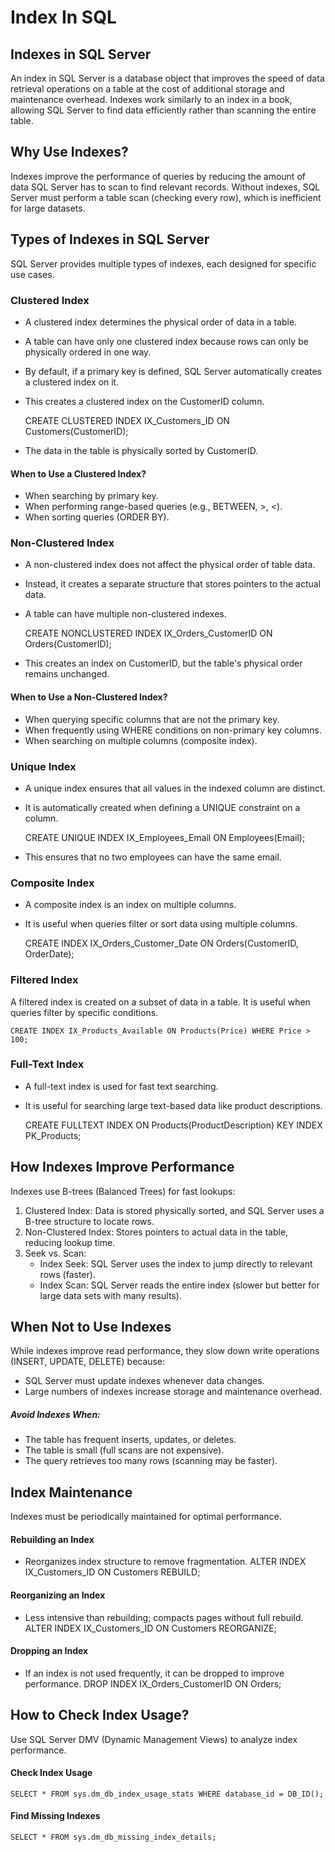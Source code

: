 # Index In SQL

## Indexes in SQL Server

An index in SQL Server is a database object that improves the speed of data retrieval operations on a table at the cost of additional storage and maintenance overhead. Indexes work similarly to an index in a book, allowing SQL Server to find data efficiently rather than scanning the entire table.

## Why Use Indexes?

Indexes improve the performance of queries by reducing the amount of data SQL Server has to scan to find relevant records. Without indexes, SQL Server must perform a table scan (checking every row), which is inefficient for large datasets.

## Types of Indexes in SQL Server

SQL Server provides multiple types of indexes, each designed for specific use cases.

### Clustered Index
+ A clustered index determines the physical order of data in a table.
+ A table can have only one clustered index because rows can only be physically ordered in one way.
+ By default, if a primary key is defined, SQL Server automatically creates a clustered index on it.
+ This creates a clustered index on the CustomerID column.

    CREATE CLUSTERED INDEX IX_Customers_ID ON Customers(CustomerID);

+ The data in the table is physically sorted by CustomerID.
#### When to Use a Clustered Index?
+ When searching by primary key.
+ When performing range-based queries (e.g., BETWEEN, >, <).
+ When sorting queries (ORDER BY).

### Non-Clustered Index
+ A non-clustered index does not affect the physical order of table data.
+ Instead, it creates a separate structure that stores pointers to the actual data.
+ A table can have multiple non-clustered indexes.

    CREATE NONCLUSTERED INDEX IX_Orders_CustomerID ON Orders(CustomerID);

+ This creates an index on CustomerID, but the table's physical order remains unchanged.

#### When to Use a Non-Clustered Index?
+ When querying specific columns that are not the primary key.
+ When frequently using WHERE conditions on non-primary key columns.
+ When searching on multiple columns (composite index).

### Unique Index
+ A unique index ensures that all values in the indexed column are distinct.
+ It is automatically created when defining a UNIQUE constraint on a column.

    CREATE UNIQUE INDEX IX_Employees_Email ON Employees(Email);

+ This ensures that no two employees can have the same email.

### Composite Index
+ A composite index is an index on multiple columns.
+ It is useful when queries filter or sort data using multiple columns.

    CREATE INDEX IX_Orders_Customer_Date ON Orders(CustomerID, OrderDate);


### Filtered Index
A filtered index is created on a subset of data in a table.
It is useful when queries filter by specific conditions.

    CREATE INDEX IX_Products_Available ON Products(Price) WHERE Price > 100;


### Full-Text Index
+ A full-text index is used for fast text searching.
+ It is useful for searching large text-based data like product descriptions.

    CREATE FULLTEXT INDEX ON Products(ProductDescription) KEY INDEX PK_Products;

## How Indexes Improve Performance

Indexes use B-trees (Balanced Trees) for fast lookups:

1. Clustered Index: Data is stored physically sorted, and SQL Server uses a B-tree structure to locate rows.
2. Non-Clustered Index: Stores pointers to actual data in the table, reducing lookup time.
3. Seek vs. Scan:
    - Index Seek: SQL Server uses the index to jump directly to relevant rows (faster).
    - Index Scan: SQL Server reads the entire index (slower but better for large data sets with many results).

## When Not to Use Indexes

While indexes improve read performance, they slow down write operations (INSERT, UPDATE, DELETE) because:

+ SQL Server must update indexes whenever data changes.
+ Large numbers of indexes increase storage and maintenance overhead.
##### Avoid Indexes When:
+ The table has frequent inserts, updates, or deletes.
+ The table is small (full scans are not expensive).
+ The query retrieves too many rows (scanning may be faster).

## Index Maintenance
Indexes must be periodically maintained for optimal performance.

#### Rebuilding an Index
+ Reorganizes index structure to remove fragmentation.
    ALTER INDEX IX_Customers_ID ON Customers REBUILD;


#### Reorganizing an Index
+ Less intensive than rebuilding; compacts pages without full rebuild.
    ALTER INDEX IX_Customers_ID ON Customers REORGANIZE;

#### Dropping an Index
+ If an index is not used frequently, it can be dropped to improve performance.
    DROP INDEX IX_Orders_CustomerID ON Orders;

## How to Check Index Usage?
Use SQL Server DMV (Dynamic Management Views) to analyze index performance.

#### Check Index Usage
    SELECT * FROM sys.dm_db_index_usage_stats WHERE database_id = DB_ID();

#### Find Missing Indexes
    SELECT * FROM sys.dm_db_missing_index_details;
